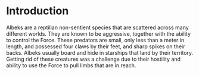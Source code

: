 # Introduction

Albeks are a reptilian non-sentient species that are scattered across many different worlds.
They are known to be aggressive, together with the ability to control the Force.
These predators are small, only less than a meter in length, and possessed four claws by their feet, and sharp spikes on their backs.
Albeks usually board and hide in starships that land by their territory.
Getting rid of these creatures was a challenge due to their hostility and ability to use the Force to pull limbs that are in reach.
